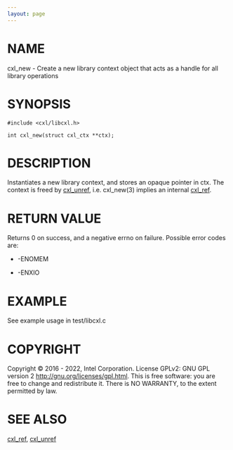 ```yaml
---
layout: page
---
```


# NAME

cxl_new - Create a new library context object that acts as a handle for
all library operations

# SYNOPSIS

    #include <cxl/libcxl.h>

    int cxl_new(struct cxl_ctx **ctx);

# DESCRIPTION

Instantiates a new library context, and stores an opaque pointer in ctx.
The context is freed by [cxl_unref](cxl_unref), i.e. cxl_new(3)
implies an internal [cxl_ref](cxl_ref).

# RETURN VALUE

Returns 0 on success, and a negative errno on failure. Possible error
codes are:

- -ENOMEM

- -ENXIO

# EXAMPLE

See example usage in test/libcxl.c

# COPYRIGHT

Copyright © 2016 - 2022, Intel Corporation. License GPLv2: GNU GPL
version 2 <http://gnu.org/licenses/gpl.html>. This is free software: you
are free to change and redistribute it. There is NO WARRANTY, to the
extent permitted by law.

# SEE ALSO

[cxl_ref](cxl_ref), [cxl_unref](cxl_unref)
